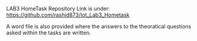 LAB3 HomeTask Repository Link is under: 
https://github.com/rashid873/Iot_Lab3_Hometask

A word file is also provided where the answers to the theoratical questions asked within the tasks are written. 
